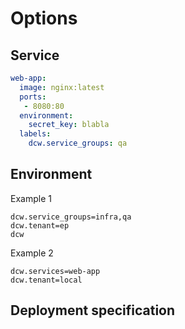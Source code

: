 # Options


## Service

```yaml
web-app:
  image: nginx:latest
  ports:
   - 8080:80
  environment:
    secret_key: blabla
  labels:
    dcw.service_groups: qa
```


## Environment

Example 1
```env
dcw.service_groups=infra,qa
dcw.tenant=ep
dcw
```

Example 2
```
dcw.services=web-app
dcw.tenant=local
```

## Deployment specification

